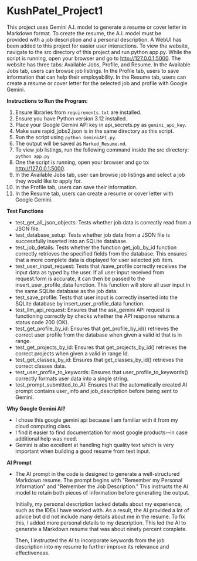 # KushPatel_Project1
This project uses Gemini A.I. model to generate a resume or cover letter in Markdown format. To create the resume, the A.I. model must be  
provided with a job description and a personal description. A WebUI has been added to this project for easier user 
interactions. To view the website, navigate to the src directory of this project and run python app.py. While the script
is running, open your browser and go to http://127.0.0.1:5000. The website has three tabs: Available Jobs, Profile, and Resume. In 
the Available Jobs tab, users can browse job listings. In the Profile tab, users to save information that can help their
employability. In the Resume tab, users can create a resume or cover letter for the selected job and profile with Google Gemini. 

**Instructions to Run the Program:**
1. Ensure libraries from `requirements.txt` are installed.
2. Ensure you have Python version 3.12 installed.
3. Place your Google Gemini API key in api_secrets.py as `gemini_api_key`.
4. Make sure rapid_jobs2.json is in the same directory as this script.
5. Run the script using `python GeminiAPI.py`.
6. The output will be saved as `Marked_Resume.md`.
7. To view job listings, run the following command inside the src directory: `python app.py`
8. One the script is running, open your browser and go to: http://127.0.0.1:5000.
9. In the Available Jobs tab, user can browse job listings and select a job they would like to apply for.
10. In the Profile tab, users can save their information.
11. In the Resume tab, users can create a resume or cover letter with Google Gemini.

**Test Functions**
* test_get_all_json_objects: Tests whether job data is correctly read from a JSON file.
* test_database_setup: Tests whether job data from a JSON file is successfully inserted into an SQLite database.
* test_job_details: Tests whether the function get_job_by_id function correctly retrieves 
the specified fields from the database. This ensures that a more complete data is displayed for user selected job item.
* test_user_input_request: Tests that /save_profile  correctly receives the input data as typed by the user. If all user 
input received from request.form is accurate, it can then be passed to the insert_user_profile_data function. This 
function will store all user input in the same SQLite database as the job data.
* test_save_profile: Tests that user input is correctly inserted into the SQLite database by insert_user_profile_data 
function.
* test_llm_api_request: Ensures that the ask_gemini API request is functioning correctly by checks whether the API response
returns a status code 200 (OK).
* test_get_profile_by_id: Ensures that get_profile_by_id() retrieves the correct  user profile from the database when given
a valid id that is in range.
* test_get_projects_by_id: Ensures that get_projects_by_id() retrieves the correct projects when given a valid in range Id.
* test_get_classes_by_id: Ensures that get_classes_by_id() retrieves the correct classes data.
* test_user_profile_to_keywords: Ensures that user_profile_to_keywords() correctly formats user data into a single string.
* test_prompt_submitted_to_AI:  Ensures that the automatically created AI prompt contains user_info and job_description 
before being sent to Gemini.


**Why Google Gemini AI?**
* I chose this google gemini api because I am familiar with it
from my cloud computing class. 
* I find it easier to find documentation for most google products--in case additional help was need. 
* Gemini is also excellent at handling high quality text which is very important when building a good resume from 
text input. 

**AI Prompt**
* The AI prompt in the code is designed to generate a well-structured Markdown resume. The prompt begins with
"Remember my Personal Information" and "Remember the Job Description." This instructs the AI model to retain both pieces 
of information before generating the output.
  
  Initially, my personal description lacked details about my experience, such as the IDEs I have worked with. As a result,
the AI provided a lot of advice but did not include many details about me in the resume. To fix this, I added more personal
details to my description. This led the AI to generate a Markdown resume that was about ninety percent complete.
  
  Then, I instructed the AI to incorporate keywords from the job description into my resume to further improve its relevance
and effectiveness.

